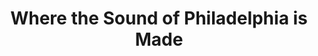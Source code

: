 ---
pid: mp60
title: Where the Sound of Philadelphia is Made
location_transcription: South Street near Fitzwater
coordinates: "[-75.1745872, 39.9447527]"
zipcode: 
gen_neighborhood: 
neighborhood: 
outside_phl: 
age: 
age_range: 
instagram: 
image_file_name: mp_60.jpg
proposal_transcription: |-
  Something for Philadelphia International
  NOT MOTOWN
  Something about music of Philly
topic: 
topic_summary: 0, 0
type: 
keywords_other: 
credit: 
image_labels: 
twitter: 
facebook: 
permalink: "/monuments/mp60/"
layout: item-page
---